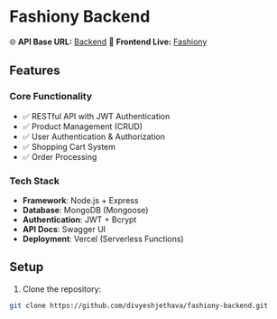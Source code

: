 # Fashiony Backend

🌐 **API Base URL:** [Backend](https://fashiony-backend.vercel.app/)
🔗 **Frontend Live:** [Fashiony](https://fashiony-frontend.vercel.app/)

## Features

### Core Functionality
- ✅ RESTful API with JWT Authentication
- ✅ Product Management (CRUD)
- ✅ User Authentication & Authorization
- ✅ Shopping Cart System
- ✅ Order Processing


### Tech Stack
- **Framework**: Node.js + Express
- **Database**: MongoDB (Mongoose)
- **Authentication**: JWT + Bcrypt
- **API Docs**: Swagger UI
- **Deployment**: Vercel (Serverless Functions)

## Setup

1. Clone the repository:
```bash
git clone https://github.com/divyeshjethava/fashiony-backend.git

